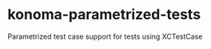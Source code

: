 konoma-parametrized-tests
=========================

Parametrized test case support for tests using XCTestCase

